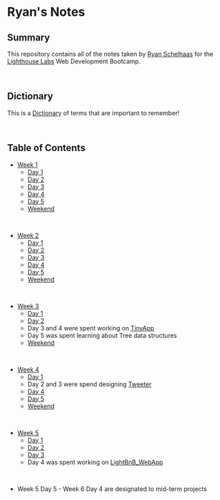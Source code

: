 # Ryan's Notes

<!-- # This is an H1 header (largest)
###### This is an h6 header (smallest) -->

## Summary
This repository contains all of the notes taken by [Ryan Schelhaas](https://github.com/VagrantGinger68) for the [Lighthouse Labs](https://www.lighthouselabs.ca/) Web Development Bootcamp. 

</br>

## Dictionary
This is a [Dictionary](/Dictionary.md) of terms that are important to remember!

</br>

## Table of Contents
* [Week 1](/Week_1/)
  * [Day 1](/Week_1/Day_1/)
  * [Day 2](/Week_1/Day_2/) 
  * [Day 3](/Week_1/Day_3/)
  * [Day 4](/Week_1/Day_4/) 
  * [Day 5](/Week_1/Day_5/)
  * [Weekend](/Week_1/Weekend/)

</br>

* [Week 2](/Week_2/)
  * [Day 1](/Week_2/Day_1/)
  * [Day 2](/Week_2/Day_2/) 
  * [Day 3](/Week_2/Day_3/)
  * [Day 4](/Week_2/Day_4/)
  * [Day 5](/Week_2/Day_5/)
  * [Weekend](/Week_2/Weekend/)

</br>

* [Week 3](/Week_3/)
  * [Day 1](/Week_3/Day_1/)
  * [Day 2](/Week_3/Day_2/)
  * Day 3 and 4 were spent working on [TinyApp](https://github.com/VagrantGinger68/tinyapp)
  * Day 5 was spent learning about Tree data structures
  * [Weekend](/Week_3/Weekend/)

</br>

* [Week 4](/Week_4/)
  * [Day 1](/Week_4/Day_1/)
  * Day 2 and 3 were spend designing [Tweeter](https://github.com/VagrantGinger68/tweeter)
  * [Day 4](/Week_4/Day_4/)
  * [Day 5](/Week_4/Day_5/)
  * [Weekend](/Week_4/Weekend/)

</br>

* [Week 5](/Week_5/)
  * [Day 1](/Week_5/Day_1/)
  * [Day 2](/Week_5/Day_2/)
  * [Day 3](/Week_5/Day_3/)
  * Day 4 was spent working on [LightBnB_WebApp](https://github.com/VagrantGinger68/LightBnB/tree/main/LightBnB_WebApp)

</br>

* Week 5 Day 5 - Week 6 Day 4 are designated to mid-term projects